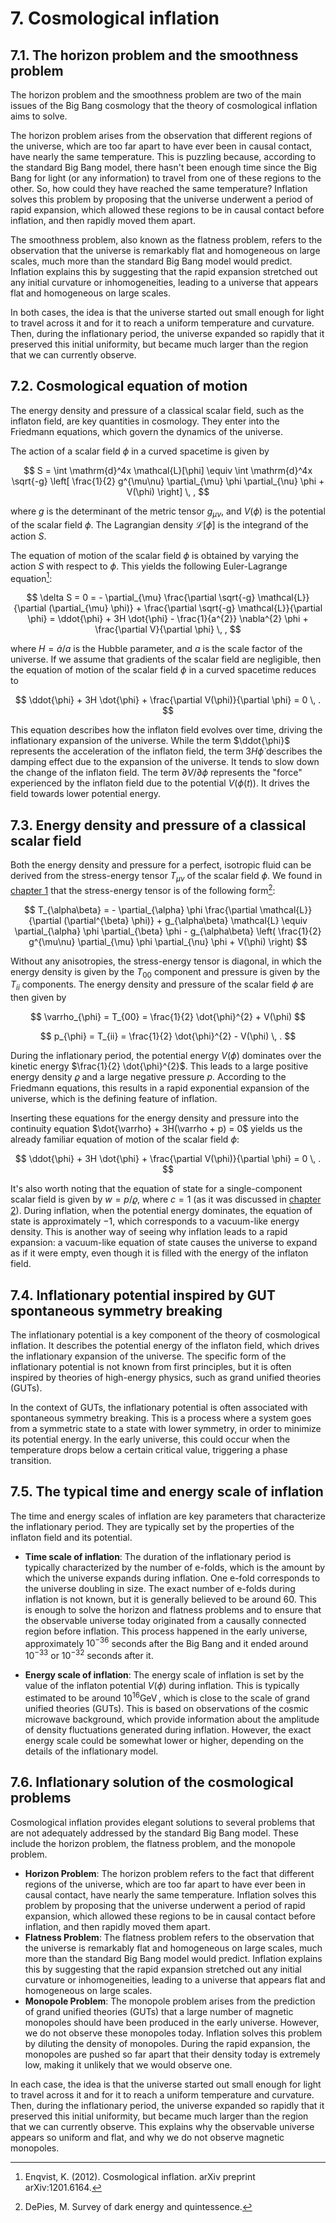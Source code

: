 # 7. Cosmological inflation

## 7.1. The horizon problem and the smoothness problem
The horizon problem and the smoothness problem are two of the main issues of the Big Bang cosmology that the theory of cosmological inflation aims to solve.

The horizon problem arises from the observation that different regions of the universe, which are too far apart to have ever been in causal contact, have nearly the same temperature. This is puzzling because, according to the standard Big Bang model, there hasn't been enough time since the Big Bang for light (or any information) to travel from one of these regions to the other. So, how could they have reached the same temperature? Inflation solves this problem by proposing that the universe underwent a period of rapid expansion, which allowed these regions to be in causal contact before inflation, and then rapidly moved them apart.

The smoothness problem, also known as the flatness problem, refers to the observation that the universe is remarkably flat and homogeneous on large scales, much more than the standard Big Bang model would predict. Inflation explains this by suggesting that the rapid expansion stretched out any initial curvature or inhomogeneities, leading to a universe that appears flat and homogeneous on large scales.

In both cases, the idea is that the universe started out small enough for light to travel across it and for it to reach a uniform temperature and curvature. Then, during the inflationary period, the universe expanded so rapidly that it preserved this initial uniformity, but became much larger than the region that we can currently observe.

## 7.2. Cosmological equation of motion
The energy density and pressure of a classical scalar field, such as the inflaton field, are key quantities in cosmology. They enter into the Friedmann equations, which govern the dynamics of the universe.

The action of a scalar field $\phi$ in a curved spacetime is given by

$$
    S
    =
    \int \mathrm{d}^4x \mathcal{L}[\phi]
    \equiv
    \int \mathrm{d}^4x \sqrt{-g}
    \left[
        \frac{1}{2} g^{\mu\nu} \partial_{\mu} \phi \partial_{\nu} \phi
        +
        V(\phi)
    \right] \, ,
$$

where $g$ is the determinant of the metric tensor $g_{\mu\nu}$, and $V(\phi)$ is the potential of the scalar field $\phi$. The Lagrangian density $\mathcal{L}[\phi]$ is the integrand of the action $S$.

The equation of motion of the scalar field $\phi$ is obtained by varying the action $S$ with respect to $\phi$. This yields the following Euler-Lagrange equation[^1]:

$$
    \delta S = 0
    =
    -
    \partial_{\mu}
    \frac{\partial \sqrt{-g} \mathcal{L}}{\partial (\partial_{\mu} \phi)}
    +
    \frac{\partial \sqrt{-g} \mathcal{L}}{\partial \phi}
    =
    \ddot{\phi} + 3H \dot{\phi} - \frac{1}{a^{2}} \nabla^{2} \phi + \frac{\partial V}{\partial \phi} \, ,
$$

where $H = \dot{a}/a$ is the Hubble parameter, and $a$ is the scale factor of the universe. If we assume that gradients of the scalar field are negligible, then the equation of motion of the scalar field $\phi$ in a curved spacetime reduces to

$$
    \ddot{\phi} + 3H \dot{\phi} + \frac{\partial V(\phi)}{\partial \phi}
    =
    0 \, .
$$

This equation describes how the inflaton field evolves over time, driving the inflationary expansion of the universe. While the term $\ddot{\phi}$ represents the acceleration of the inflaton field, the term $3H \dot{\phi}$ describes the damping effect due to the expansion of the universe. It tends to slow down the change of the inflaton field. The term $\partial V / \partial \phi$ represents the "force" experienced by the inflaton field due to the potential $V(\phi(t))$. It drives the field towards lower potential energy.

## 7.3. Energy density and pressure of a classical scalar field
Both the energy density and pressure for a perfect, isotropic fluid can be derived from the stress-energy tensor $T_{\mu\nu}$ of the scalar field $\phi$. We found in [chapter 1](./1-COSMOLOGY_Fundamentals_of_Relativistic_Cosmology.md) that the stress-energy tensor is of the following form[^2]:

$$
    T_{\alpha\beta}
    =
    - \partial_{\alpha} \phi
    \frac{\partial \mathcal{L}}{\partial (\partial^{\beta} \phi)}
    +
    g_{\alpha\beta} \mathcal{L}
    \equiv
    \partial_{\alpha} \phi \partial_{\beta} \phi
    -
    g_{\alpha\beta}
    \left(
        \frac{1}{2} g^{\mu\nu} \partial_{\mu} \phi \partial_{\nu} \phi
        +
        V(\phi)
    \right)
$$

Without any anisotropies, the stress-energy tensor is diagonal, in which the energy density is given by the $T_{00}$ component and pressure is given by the $T_{ii}$ components. The energy density and pressure of the scalar field $\phi$ are then given by

$$
    \varrho_{\phi}
    =
    T_{00}
    =
    \frac{1}{2} \dot{\phi}^{2} + V(\phi)
$$

$$
    p_{\phi}
    =
    T_{ii}
    =
    \frac{1}{2} \dot{\phi}^{2} - V(\phi) \, .
$$

During the inflationary period, the potential energy $V(\phi)$ dominates over the kinetic energy $\frac{1}{2} \dot{\phi}^{2}$. This leads to a large positive energy density $\varrho$ and a large negative pressure $p$. According to the Friedmann equations, this results in a rapid exponential expansion of the universe, which is the defining feature of inflation.

Inserting these equations for the energy density and pressure into the continuity equation $\dot{\varrho} + 3H(\varrho + p) = 0$ yields us the already familiar equation of motion of the scalar field $\phi$:

$$
    \ddot{\phi} + 3H \dot{\phi} + \frac{\partial V(\phi)}{\partial \phi}
    =
    0 \, .
$$

It's also worth noting that the equation of state for a single-component scalar field is given by $w = p/\varrho$, where $c = 1$ (as it was discussed in [chapter 2](./2-COSMOLOGY_The_Evolution_of_the_Universe.md)). During inflation, when the potential energy dominates, the equation of state is approximately $-1$, which corresponds to a vacuum-like energy density. This is another way of seeing why inflation leads to a rapid expansion: a vacuum-like equation of state causes the universe to expand as if it were empty, even though it is filled with the energy of the inflaton field.

## 7.4. Inflationary potential inspired by GUT spontaneous symmetry breaking
The inflationary potential is a key component of the theory of cosmological inflation. It describes the potential energy of the inflaton field, which drives the inflationary expansion of the universe. The specific form of the inflationary potential is not known from first principles, but it is often inspired by theories of high-energy physics, such as grand unified theories (GUTs).

In the context of GUTs, the inflationary potential is often associated with spontaneous symmetry breaking. This is a process where a system goes from a symmetric state to a state with lower symmetry, in order to minimize its potential energy. In the early universe, this could occur when the temperature drops below a certain critical value, triggering a phase transition.

## 7.5. The typical time and energy scale of inflation
The time and energy scales of inflation are key parameters that characterize the inflationary period. They are typically set by the properties of the inflaton field and its potential.

- **Time scale of inflation**: The duration of the inflationary period is typically characterized by the number of e-folds, which is the amount by which the universe expands during inflation. One e-fold corresponds to the universe doubling in size. The exact number of e-folds during inflation is not known, but it is generally believed to be around $60$. This is enough to solve the horizon and flatness problems and to ensure that the observable universe today originated from a causally connected region before inflation. This process happened in the early universe, approximately $10^{-36}$ seconds after the Big Bang and it ended around $10^{-33}$ or $10^{-32}$ seconds after it.

- **Energy scale of inflation**: The energy scale of inflation is set by the value of the inflaton potential $V(\phi)$ during inflation. This is typically estimated to be around $10^{16} \operatorname{GeV}$, which is close to the scale of grand unified theories (GUTs). This is based on observations of the cosmic microwave background, which provide information about the amplitude of density fluctuations generated during inflation. However, the exact energy scale could be somewhat lower or higher, depending on the details of the inflationary model.

## 7.6. Inflationary solution of the cosmological problems
Cosmological inflation provides elegant solutions to several problems that are not adequately addressed by the standard Big Bang model. These include the horizon problem, the flatness problem, and the monopole problem.

- **Horizon Problem**: The horizon problem refers to the fact that different regions of the universe, which are too far apart to have ever been in causal contact, have nearly the same temperature. Inflation solves this problem by proposing that the universe underwent a period of rapid expansion, which allowed these regions to be in causal contact before inflation, and then rapidly moved them apart.
- **Flatness Problem**: The flatness problem refers to the observation that the universe is remarkably flat and homogeneous on large scales, much more than the standard Big Bang model would predict. Inflation explains this by suggesting that the rapid expansion stretched out any initial curvature or inhomogeneities, leading to a universe that appears flat and homogeneous on large scales.
- **Monopole Problem**: The monopole problem arises from the prediction of grand unified theories (GUTs) that a large number of magnetic monopoles should have been produced in the early universe. However, we do not observe these monopoles today. Inflation solves this problem by diluting the density of monopoles. During the rapid expansion, the monopoles are pushed so far apart that their density today is extremely low, making it unlikely that we would observe one.

In each case, the idea is that the universe started out small enough for light to travel across it and for it to reach a uniform temperature and curvature. Then, during the inflationary period, the universe expanded so rapidly that it preserved this initial uniformity, but became much larger than the region that we can currently observe. This explains why the observable universe appears so uniform and flat, and why we do not observe magnetic monopoles.

[^1]: Enqvist, K. (2012). Cosmological inflation. arXiv preprint arXiv:1201.6164.
[^2]: DePies, M. Survey of dark energy and quintessence.